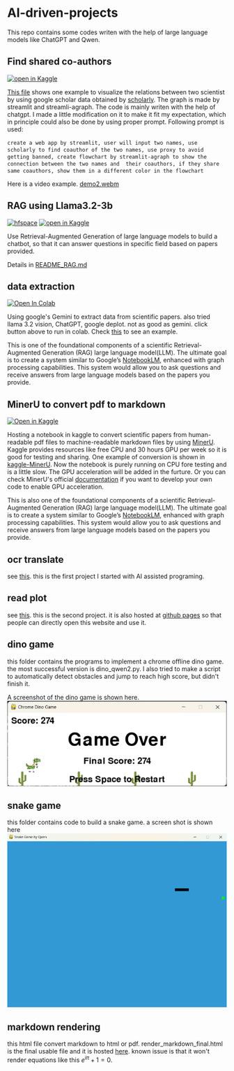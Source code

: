 # AI-driven-projects
This repo contains some codes writen with the help of large language models like ChatGPT and Qwen.

## Find shared co-authors
[![open in Kaggle](https://img.shields.io/badge/open_in_Kaggle-blue?style=flat&logo=kaggle)](https://www.kaggle.com/code/haoleihui/find-coauthor)

[This file](./find-coauthor) shows one example to visualize the relations between two scientist by using google scholar data obtained by [scholarly](https://pypi.org/project/scholarly/). The graph is made by streamlit and streamli-agraph. The code is mainly writen with the help of chatgpt. I made a little modification on it to make it fit my expectation, which in principle could also be done by using proper prompt. Following prompt is used:

```
create a web app by streamlit, user will input two names, use scholarly to find coauthor of the two names, use proxy to avoid getting banned, create flowchart by streamlit-agraph to show the connection between the two names and  their coauthors, if they share same coauthors, show them in a different color in the flowchart
```

Here is a video example.
[demo2.webm](https://github.com/user-attachments/assets/aa33906e-c074-4dc6-8078-b729012de97d)


## RAG using Llama3.2-3b

[![hfspace](https://img.shields.io/badge/🤗-Space%20demo-yellow)](https://huggingface.co/spaces/holyhigh666/RAG-chalcogenide-perovskite) 
[![open in Kaggle](https://img.shields.io/badge/open_in_Kaggle-blue?style=flat&logo=kaggle)](https://www.kaggle.com/code/haoleihui/huggingface-website-successful)

Use Retrieval-Augmented Generation of large language models to build a chatbot, so that it can answer questions in specific field based on papers provided.

Details in [README_RAG.md](./RAG-using-Llama3.2-3b/README_RAG.md)

## data extraction

[![Open In Colab](https://colab.research.google.com/assets/colab-badge.svg)](https://colab.research.google.com/github/HaoleiH/AI-driven-projects/blob/main/data_extraction/Gemini_interface.ipynb)

Using google's Gemini to extract data from scientific papers. also tried llama 3.2 vision, ChatGPT, google deplot. not as good as gemini. click button above to run in colab. Check [this](./data_extraction/readme_data-extraction.md) to see an example.

This is one of the foundational components of a scientific Retrieval-Augmented Generation (RAG) large language model(LLM). The ultimate goal is to create a system similar to Google’s [NotebookLM](https://notebooklm.google.com/), enhanced with graph processing capabilities. This system would allow you to ask questions and receive answers from large language models based on the papers you provide.


## MinerU to convert pdf to markdown

[![Open in Kaggle](https://img.shields.io/badge/open_in_Kaggle-blue?style=flat&logo=kaggle)](https://www.kaggle.com/code/haoleihui/mineru-test)

Hosting a notebook in kaggle to convert scientific papers from human-readable pdf files to machine-readable markdown files by using [MinerU](https://github.com/opendatalab/MinerU). Kaggle provides resources like free CPU and 30 hours GPU per week so it is good for testing and sharing. One example of conversion is shown in [kaggle-MinerU](./kaggle-MinerU/test1.md). Now the notebook is purely running on CPU fore testing and is a little slow. The GPU acceleration will be added in the furture. Or you can check MinerU's official [documentation](https://github.com/opendatalab/MinerU?tab=readme-ov-file#using-gpu) if you want to develop your own code to enable GPU acceleration.

This is also one of the foundational components of a scientific Retrieval-Augmented Generation (RAG) large language model(LLM). The ultimate goal is to create a system similar to Google’s [NotebookLM](https://notebooklm.google.com/), enhanced with graph processing capabilities. This system would allow you to ask questions and receive answers from large language models based on the papers you provide.

## ocr translate 
see [this](https://github.com/HaoleiH/ocr_test). this is the first project I started with AI assisted programing.

## read plot
see [this](https://github.com/HaoleiH/read_plot). this is the second project. it is also hosted at [github pages](https://haoleih.github.io/HaoleiHui/readplot/read_plot.html) so that people can directly open this website and use it.

## dino game
this folder contains the programs to implement a chrome offline dino game. the most successful version is dino_qwen2.py. I also tried to make a script to automatically detect obstacles and jump to reach high score, but didn't finish it.

A screenshot of the dino game is shown here. ![dino game](./dino_game/screenshot.png)

## snake game
this folder contains code to build a snake game. a screen shot is shown here ![snake game](./snake_game/screenshot_snake.png)

## markdown rendering
this html file convert markdown to html or pdf. render_markdown_final.html is the final usable file and it is hosted [here](https://haoleih.github.io/HaoleiHui/manual/render_markdown.html). known issue is that it won't render equations like this $e^{i\pi}+1 = 0$.









